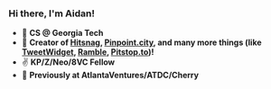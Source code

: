 
### Hi there, I'm Aidan!
 - 🐝 **CS @ Georgia Tech**
 - 📧 **Creator of [Hitsnag](https://hitsnag.com), [Pinpoint.city](https://pinpoint.city), and many more things (like [TweetWidget](https://trytweetwidget.com), [Ramble](https://tryramble.com), [Pitstop.to](https://www.pitstop.to))!**
 - ✌ **KP/Z/Neo/8VC Fellow**
 - 🏢 **Previously at AtlantaVentures/ATDC/Cherry**
